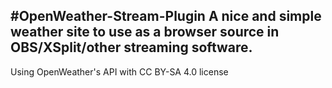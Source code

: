 #OpenWeather-Stream-Plugin
A nice and simple weather site to use as a browser source in OBS/XSplit/other streaming software.
-----
Using OpenWeather's API with CC BY-SA 4.0 license
